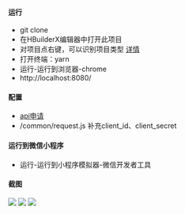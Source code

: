 #### 运行

- git clone 
- 在HBuilderX编辑器中打开此项目
- 对项目点右键，可以识别项目类型 [详情](https://ask.dcloud.net.cn/article/35878)
- 打开终端：yarn
- 运行-运行到浏览器-chrome
- http://localhost:8080/ 

#### 配置

- [api申请](https://oauth.cnblogs.com/)
- /common/request.js 补充client_id、client_secret

#### 运行到微信小程序

- 运行-运行到小程序模拟器-微信开发者工具



#### 截图

![](https://pic.imgdb.cn/item/632a862a16f2c2beb1a2a50f.jpg)
![](https://pic.imgdb.cn/item/632a862a16f2c2beb1a2a503.jpg)
![](https://pic.imgdb.cn/item/632a862a16f2c2beb1a2a4fd.jpg)